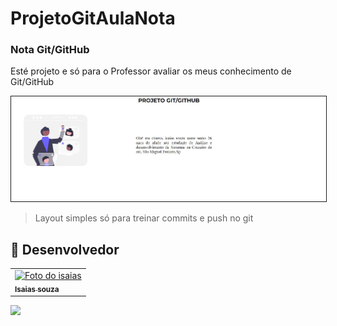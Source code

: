 # ProjetoGitAulaNota


### Nota Git/GitHub

Esté projeto e só para o Professor avaliar os meus conhecimento de Git/GitHub




<img src="./img/screen.jpg" width = "600px" border = 1>

> Layout simples só para treinar commits e push no git


## 🤝 Desenvolvedor

<table>
  <tr>
    <td >
      <a href="https://www.linkedin.com/in/isaiassouzasantos/">
        <img src="https://avatars3.githubusercontent.com/u/31936044" width="100px;" alt="Foto do isaias"/><br>
        <sub>
          <b>Isaias souza</b>
        </sub>
      </a>
    </td>

 </tr>
  
</table>

<a href="https://www.linkedin.com/in/isaiassouzasantos/">
    <img src="https://img.shields.io/badge/LinkedIn-0077B5?style=for-the-badge&logo=linkedin&logoColor=white">
</a>




